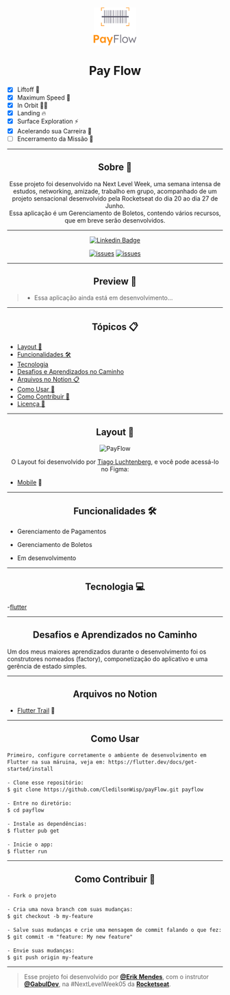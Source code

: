 <p align="center">
      <img src="https://github.com/ErikMendesRc/payflow_flutter_nlw/blob/master/assets/images/logofull.png" width="100" alt="logo payFlow"/>
</p>

<h1 align="center">Pay Flow</h1>


- [x] Liftoff  :fist_left:
- [x] Maximum Speed  :leg:
- [x] In Orbit 👨‍🚀
- [x] Landing 🔥
- [x] Surface Exploration ⚡
- [x] Acelerando sua Carreira 🚀
- [ ] Encerramento da Missão 💜
 
---



<h2 align="center">Sobre 📖</h2>


   
<p align="center">
   Esse projeto foi desenvolvido na Next Level Week, uma semana intensa de estudos, networking, amizade, trabalho em grupo, acompanhado de um projeto sensacional desenvolvido pela Rocketseat do dia 20 ao dia 27 de Junho.<br>
   Essa aplicação é um Gerenciamento de Boletos, contendo vários recursos, que em breve serão desenvolvidos. <br>
</p>


---



   <div align="center">

   [![Linkedin Badge](https://img.shields.io/static/v1?label=&message=Erik%20Mendes&color=0000FF&style=for-the-badge&logo=LinkedIn)](https://www.linkedin.com/in/devmendesrc/)

   [![issues](https://img.shields.io/github/issues/CledilsonWisp/payFlow)]()
   [![issues](https://img.shields.io/github/stars/CledilsonWisp/payFlow)]()
   </div>



---



<h2 align="center">Preview 📱</h2>



   > * Essa aplicação ainda está em desenvolvimento...


---




<h2 align="center">Tópicos 📋</h2>

   <p>

   - [Layout 🎨](#layout-)
   - [Funcionalidades 🛠️](#Funcionalidades-%EF%B8%8F)
   - [Tecnologia](#Tecnologia-)
   - [Desafios e Aprendizados no Caminho ](#desafios-e-aprendizados-no-caminho-)
   - [Arquivos no Notion 📋](#arquivos-no-notion-)
   - [Como Usar 🤔](#como-usar-)
   - [Como Contribuir 💪](#como-contribuir-)
   - [Licença 📝](#licença-)

   </p>



---




<h2 align="center">Layout 🎨</h2>

   <p align="center">
      <img alt="PayFlow" title="PayFlow" src="https://user-images.githubusercontent.com/59374587/122856653-86779c80-d2ed-11eb-8927-8c5433dc37d3.png" />
   </p>

   <p align="center">
      O Layout foi desenvolvido por <a href="https://instagram.com/tiagoluchtenberg">Tiago Luchtenberg</a>, e você pode acessá-lo no Figma:
   
   - <a href="https://www.figma.com/file/kLK7FYnWKMoN68sQXcSniu/PayFlow">Mobile</a> 📱
   </p>


---   




<h2 align="center">Funcionalidades 🛠️</h2>

   <p>
   
- Gerenciamento de Pagamentos 
- Gerenciamento de Boletos
- Em desenvolvimento
  
   </p>


---




<h2 align="center">Tecnologia 💻</h2>
 <p>

 -[flutter](https://flutter.dev/docs/get-started/install)

 </p>


---




<h2 align="center">Desafios e Aprendizados no Caminho </h2>

   <p>
   Um dos meus  maiores aprendizados durante o desenvolvimento foi os construtores nomeados (factory), componetização do aplicativo e uma gerência de estado simples.<br>
   </p>


---




<h2 align="center">Arquivos no Notion </h2>

- [Flutter Trail](https://www.notion.so/NLW-Together-Conte-dos-complementares-ae22125e899549efb2d4e360b5ee5ca3) 🚀



---



<h2 align="center">Como Usar </h2>

   ```
   Primeiro, configure corretamente o ambiente de desenvolvimento em Flutter na sua máruina, veja em: https://flutter.dev/docs/get-started/install
   
   - Clone esse repositório:
   $ git clone https://github.com/CledilsonWisp/payFlow.git payflow

   - Entre no diretório:
   $ cd payflow

   - Instale as dependências:
   $ flutter pub get

   - Inicie o app: 
   $ flutter run
   ```



---

<h2 align="center">Como Contribuir 💪</h2>

   ```
   - Fork o projeto 

   - Cria uma nova branch com suas mudanças:
   $ git checkout -b my-feature

   - Salve suas mudanças e crie uma mensagem de commit falando o que fez:
   $ git commit -m "feature: My new feature"

   - Envie suas mudanças:
   $ git push origin my-feature
   ```


---


>Esse projeto foi desenvolvido por **[@Erik Mendes](https://www.linkedin.com/in/cledilson-programador/)**, com o instrutor **[@GabulDev](https://www.linkedin.com/in/gabuldev/)**, na #NextLevelWeek05 da **[Rocketseat](https://rocketseat.com.br/)**.<br>
